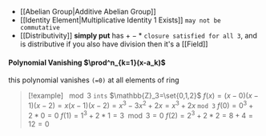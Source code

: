 - [[Abelian Group|Additive Abelian Group]]
- [[Identity Element|Multiplicative Identity 1 Exists]] `may not be commutative`
- [[Distributivity]]
**simply put** has $+-*$ `closure satisfied for all 3`, and is distributive
if you also have division then it's a [[Field]]
#### Polynomial Vanishing $\prod^n_{k=1}(x-a_k)$
this polynomial vanishes `(=0)` at all elements of ring 
> [!example]  $\mod 3$ `ints` $\mathbb{Z}_3=\set{0,1,2}$
> $f(x)=(x-0)(x-1)(x-2)=x(x-1)(x-2)=x^3-3x^2+2x=x^3+2x$ `mod 3`
> $f(0)=0^3+2*0=0$
> $f(1)=1^3+2*1=3\mod3=0$
> $f(2)=2^3+2*2=8+4=12=0$
